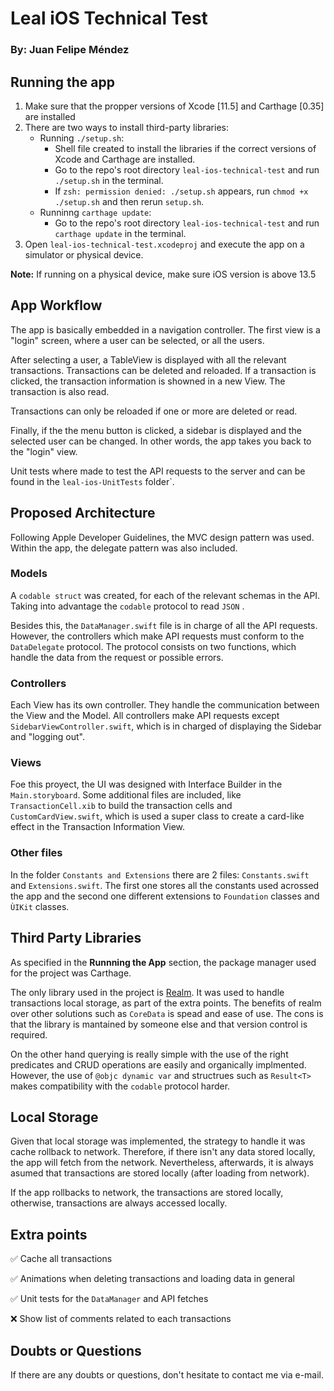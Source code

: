 # Leal iOS Technical Test
### By: Juan Felipe Méndez

## Running the app

1. Make sure that the propper versions of Xcode [11.5] and Carthage [0.35] are installed
2. There are two ways to install third-party libraries:
    * Running ```./setup.sh```: 
        - Shell file created to install the libraries if the correct versions of Xcode and Carthage are installed. 
        - Go to the repo's root directory ```leal-ios-technical-test``` and run ```./setup.sh``` in the terminal. 
        - If ```zsh: permission denied: ./setup.sh``` appears, run ```chmod +x ./setup.sh``` and then rerun ```setup.sh```.
    * Runninng ```carthage update```:
        - Go to the repo's root directory ```leal-ios-technical-test``` and run ```carthage update``` in the terminal.
3. Open ```leal-ios-technical-test.xcodeproj``` and execute the app on a simulator or physical device.

**Note:** If running on a physical device, make sure iOS version is above 13.5


## App Workflow

The app is basically embedded in a navigation controller. The first view is a "login" screen, where a user can be selected, or all the users.

After selecting a user, a TableView is displayed with all the relevant transactions. Transactions can be deleted and reloaded. If a transaction is clicked, the transaction information is showned in a new View. The transaction is also read.

Transactions can only be reloaded if one or more are deleted or read.

Finally, if the the menu button is clicked, a sidebar is displayed and the selected user can be changed. In other words, the app takes you back to the "login" view.

Unit tests where made to test the API requests to the server and can be found in the ```leal-ios-UnitTests``` folder`.

## Proposed Architecture

Following Apple Developer Guidelines, the MVC design pattern was used. Within the app, the delegate pattern was also included.

### Models

A ```codable struct``` was created, for each of the relevant schemas in the API. Taking into advantage the ```codable``` protocol to read ```JSON``` .

Besides this, the ```DataManager.swift``` file is in charge of all the API requests. However, the controllers which make API requests must conform to the ```DataDelegate``` protocol. The protocol consists on two functions, which handle the data from the request or possible errors.

### Controllers

Each View has its own controller. They handle the communication between the View and the Model. All controllers make API requests except ```SidebarViewController.swift```, which is in charged of displaying the Sidebar and "logging out".

### Views

Foe this proyect, the UI was designed with Interface Builder in the ```Main.storyboard```. Some additional files are included, like ```TransactionCell.xib``` to build the transaction cells and ```CustomCardView.swift```, which is used a super class to create a card-like effect in the Transaction Information View.

### Other files

In the folder ```Constants and Extensions``` there are 2 files: ```Constants.swift``` and ```Extensions.swift```. The first one stores all the constants used acrossed the app and the second one different extensions to ```Foundation``` classes and ``ÙIKit`` classes.

## Third Party Libraries

As specified in the **Runnning the App** section, the package manager used for the project was Carthage.

The only library used in the project is [Realm](https://realm.io/docs/swift/latest). It was used to handle transactions local storage, as part of the extra points. The benefits of realm over other solutions such as ```CoreData``` is spead and ease of use. The cons is that the library is mantained by someone else and that version control is required.

On the other hand querying is really simple with the use of the right predicates and CRUD operations are easily and organically implmented. However, the use of ```@objc dynamic var``` and structrues such as ```Result<T>``` makes compatibility with the ```codable``` protocol harder.

## Local Storage

Given that local storage was implemented, the strategy to handle it was cache rollback to network. Therefore, if there isn't any data stored locally, the app will fetch from the network. Nevertheless, afterwards, it is always asumed that transactions are stored locally (after loading from network).

If the app rollbacks to network, the transactions are stored locally, otherwise, transactions are always accessed locally.

## Extra points

✅ Cache all transactions

✅ Animations when deleting transactions and loading data in general

✅ Unit tests for the ```DataManager``` and API fetches

❌ Show list of comments related to each transactions

## Doubts or Questions

If there are any doubts or questions, don't hesitate to contact me via e-mail.
